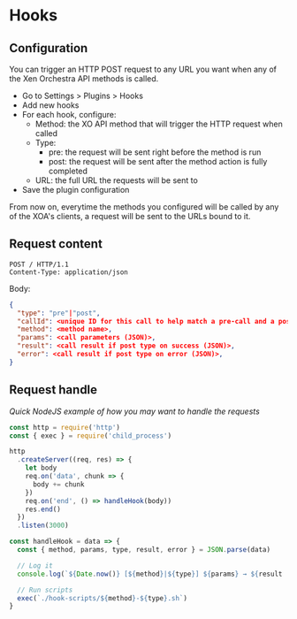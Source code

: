 # Hooks

## Configuration

You can trigger an HTTP POST request to any URL you want when any of the Xen Orchestra API methods is called.

* Go to Settings > Plugins > Hooks
* Add new hooks
* For each hook, configure:
  * Method: the XO API method that will trigger the HTTP request when called
  * Type:
    * pre: the request will be sent right before the method is run
    * post: the request will be sent after the method action is fully completed
  * URL: the full URL the requests will be sent to
* Save the plugin configuration

From now on, everytime the methods you configured will be called by any of the XOA's clients, a request will be sent to the URLs bound to it.

## Request content

```
POST / HTTP/1.1
Content-Type: application/json
```

Body:

```json
{
  "type": "pre"|"post",
  "callId": <unique ID for this call to help match a pre-call and a post-call>,
  "method": <method name>,
  "params": <call parameters (JSON)>,
  "result": <call result if post type on success (JSON)>,
  "error": <call result if post type on error (JSON)>,
}
```

## Request handle

*Quick NodeJS example of how you may want to handle the requests*

```js
const http = require('http')
const { exec } = require('child_process')

http
  .createServer((req, res) => {
    let body
    req.on('data', chunk => {
      body += chunk
    })
    req.on('end', () => handleHook(body))
    res.end()
  })
  .listen(3000)

const handleHook = data => {
  const { method, params, type, result, error } = JSON.parse(data)

  // Log it
  console.log(`${Date.now()} [${method}|${type}] ${params} → ${result || error}`)

  // Run scripts
  exec(`./hook-scripts/${method}-${type}.sh`)
}
```
